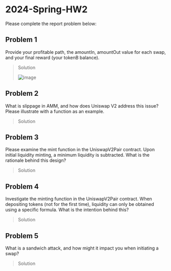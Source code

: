 # 2024-Spring-HW2

Please complete the report problem below:


## Problem 1
Provide your profitable path, the amountIn, amountOut value for each swap, and your final reward (your tokenB balance).

> Solution
>
> ![image](https://github.com/yurou6/Homework-2/assets/82246709/f2730f65-04dc-46ab-b887-755678e773dc)

## Problem 2
What is slippage in AMM, and how does Uniswap V2 address this issue? Please illustrate with a function as an example.

> Solution

## Problem 3
Please examine the mint function in the UniswapV2Pair contract. Upon initial liquidity minting, a minimum liquidity is subtracted. What is the rationale behind this design?

> Solution

## Problem 4
Investigate the minting function in the UniswapV2Pair contract. When depositing tokens (not for the first time), liquidity can only be obtained using a specific formula. What is the intention behind this?

> Solution

## Problem 5
What is a sandwich attack, and how might it impact you when initiating a swap?

> Solution

